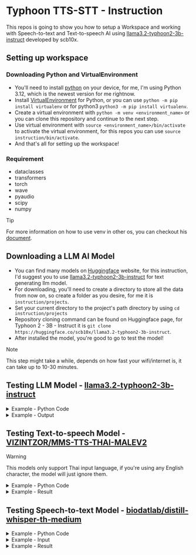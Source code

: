 # Typhoon TTS-STT - Instruction

This repos is going to show you how to setup a Workspace and working with Speech-to-text and Text-to-speech AI using [llama3.2-typhoon2-3b-instruct](https://huggingface.co/scb10x/llama3.2-typhoon2-3b-instruct) developed by scb10x.

## Setting up workspace
### Downloading Python and VirtualEnvironment
+ You'll need to install [python](https://www.python.org/downloads/) on your device, for me, I'm using Python 3.12, which is the newest version for me rightnow.
+ Install [VirtualEnvironment](https://pypi.org/project/virtualenv/) for Python, or you can use `python -m pip install virtualenv` or for python3 `python3 -m pip install virtualenv`.
+ Create a virtual environment with `python -m venv <environment_name>` or you can clone this repository and continue to the next step.
+ Use virtual environment with `source <environment_name>/bin/activate` to activate the virtual environment, for this repos you can use `source instruction/bin/activate`.
+ And that's all for setting up the workspace!

### Requirement
+ dataclasses
+ transformers
+ torch
+ wave
+ pyaudio
+ scipy
+ numpy

> [!TIP]
> For more information on how to use venv in other os, you can checkout his [document](https://docs.python.org/3/library/venv.html).

## Downloading a LLM AI Model
+ You can find many models on [Huggingface](https://huggingface.co/) website, for this instruction, I'd suggest you to use [llama3.2-typhoon2-3b-instruct](https://huggingface.co/scb10x/llama3.2-typhoon2-3b-instruct) for text generating llm model.
+ For downloading, you'll need to create a directory to store all the data from now on, so create a folder as you desire, for me it is `instruction/projects`.
+ Set your current directory to the project's path directory by using `cd instruction/projects`
+ Repository cloning command can be found on Huggingface page, for Typhoon 2 - 3B - Instruct it is `git clone https://huggingface.co/scb10x/llama3.2-typhoon2-3b-instruct`.
+ After installed the model, you're good to go to test the model!
> [!NOTE]
> This step might take a while, depends on how fast your wifi/internet is, it can take up to 10-30 minutes.

## Testing LLM Model - [llama3.2-typhoon2-3b-instruct](https://huggingface.co/scb10x/llama3.2-typhoon2-3b-instruct)

<details>
<summary>Example - Python Code</summary>

```py
from transformers import AutoModelForCausalLM, AutoTokenizer

def getAiResponse(userInput):
    messages = [
        {"role": "system", "content": "คุณคือผู้ช่วยที่จะตอบคำถามด้วยคำตอบที่ถูกต้อง สั้นแต่ได้ใจความ และเข้าใจง่าย."},
        {"role": "user", "content": userInput}
    ]

    input_ids = tokenizer_llm.apply_chat_template(
        messages,
        add_generation_prompt=True,
        return_tensors="pt"
    ).to(model_llm.device)

    terminators = [
        tokenizer_llm.eos_token_id,
        tokenizer_llm.convert_tokens_to_ids("<|eot_id|>")
    ]

    outputs = model_llm.generate(
        input_ids,
        max_new_tokens=512,
        eos_token_id=terminators,
        temperature=0.7,
        top_p=0.95)
    response = tokenizer_llm.decode(outputs[0][input_ids.shape[-1]:], skip_special_tokens=True)
    return response

llmModel = "instruction/projects/llama3.2-typhoon2-3b-instruct"

tokenizer_llm = AutoTokenizer.from_pretrained(llmModel)
model_llm = AutoModelForCausalLM.from_pretrained(llmModel)

print(getAiResponse("สวัสดี, คุณช่วยสอนฉันทำข้าวผัดหน่อยได้มั้ย?"))
```
</details>

<details>
<summary>Example - Output</summary>

แน่นอน! นี่คือวิธีทำข้าวผัด:

1. **เตรียมวัตถุดิบ**: ข้าวสวย, ไข่, เนื้อสัตว์ (เช่น หมู, ไก่), ผัก (เช่น แครอท, ถั่วงอก), ซอสถั่วเหลือง, น้ำมันพืช.
2. **ผัดข้าว**: ใส่น้ำมันพืชในกระทะ ตั้งไฟกลางแล้วใส่เนื้อสัตว์ผัดจนเหลือง.
3. **ใส่ข้าว**: ใส่ข้าวสวยลงไปผัดให้เข้ากัน.
4. **เติมไข่**: ใส่ไข่ลงไปผัดให้เข้ากับข้าว.
5. **ผัดผัก**: ใส่ผักลงไปผัดจนเข้ากัน.
6. **ปรุงรส**: เติมซอสถั่วเหลืองแล้วผัดให้เข้ากันอีกครั้ง.
7. **เสริฟ**: เสิร์ฟข้าวผัดร้อนๆ พร้อมกับน้ำจิ้มซีฟู้ดหรือซอสถั่วเหลือง.

สนุกกับการทำข้าวผัดนะ!
</details>


## Testing Text-to-speech Model - [VIZINTZOR/MMS-TTS-THAI-MALEV2](https://huggingface.co/VIZINTZOR/MMS-TTS-THAI-MALEV2)

> [!WARNING]
> This models only support Thai input language, if you're using any English character, the model will just ignore them.

<details>
<summary>Example - Python Code</summary>

```py
from transformers import AutoModelForCausalLM, AutoTokenizer

def getAiResponse(userInput):
    messages = [
        {"role": "system", "content": "คุณคือผู้ช่วยที่จะตอบคำถามด้วยคำตอบที่ถูกต้อง สั้นแต่ได้ใจความ และเข้าใจง่าย."},
        {"role": "user", "content": userInput}
    ]

    input_ids = tokenizer_llm.apply_chat_template(
        messages,
        add_generation_prompt=True,
        return_tensors="pt"
    ).to(model_llm.device)

    terminators = [
        tokenizer_llm.eos_token_id,
        tokenizer_llm.convert_tokens_to_ids("<|eot_id|>")
    ]

    outputs = model_llm.generate(
        input_ids,
        max_new_tokens=512,
        eos_token_id=terminators,
        temperature=0.7,
        top_p=0.95)
    response = tokenizer_llm.decode(outputs[0][input_ids.shape[-1]:], skip_special_tokens=True)
    return response

llmModel = "instruction/projects/llama3.2-typhoon2-3b-instruct"

tokenizer_llm = AutoTokenizer.from_pretrained(llmModel)
model_llm = AutoModelForCausalLM.from_pretrained(llmModel)

print(getAiResponse("สวัสดี, คุณช่วยสอนฉันทำข้าวผัดหน่อยได้มั้ย?"))
```
</details>
<details>
<summary>Example - Result</summary>

https://github.com/user-attachments/assets/c04e0a8a-8a2b-4f96-9024-25f55f978372

</details>

## Testing Speech-to-text Model - [biodatlab/distill-whisper-th-medium](https://huggingface.co/biodatlab/distill-whisper-th-medium)

<details>
<summary>Example - Python Code</summary>

```py
from dataclasses import dataclass, asdict
from transformers import pipeline
import wave
import pyaudio

@dataclass
class StreamParams:
    format: int = pyaudio.paInt16
    channels: int = 2
    rate: int = 44100   
    frames_per_buffer: int = 1024
    input: bool = True
    output: bool = False

    def to_dict(self) -> dict:
        return asdict(self)

class Recorder:
    def __init__(self, stream_params: StreamParams) -> None:
        self.stream_params = stream_params
        self._pyaudio = None
        self._stream = None
        self._wav_file = None

    def record(self, duration: int, save_path: str) -> None:
        print("Start recording...")
        self._create_recording_resources(save_path)
        self._write_wav_file_reading_from_stream(duration)
        self._close_recording_resources()
        print("Stop recording")

    def _create_recording_resources(self, save_path: str) -> None:
        self._pyaudio = pyaudio.PyAudio()
        self._stream = self._pyaudio.open(**self.stream_params.to_dict())
        self._create_wav_file(save_path)

    def _create_wav_file(self, save_path: str):
        self._wav_file = wave.open(save_path, "wb")
        self._wav_file.setnchannels(self.stream_params.channels)
        self._wav_file.setsampwidth(self._pyaudio.get_sample_size(self.stream_params.format))
        self._wav_file.setframerate(self.stream_params.rate)

    def _write_wav_file_reading_from_stream(self, duration: int) -> None:
        for _ in range(int(self.stream_params.rate * duration / self.stream_params.frames_per_buffer)):
            audio_data = self._stream.read(self.stream_params.frames_per_buffer)
            self._wav_file.writeframes(audio_data)

    def _close_recording_resources(self) -> None:
        self._wav_file.close()
        self._stream.close()
        self._pyaudio.terminate()

def getSTTModel():
    pipe = pipeline(
        task="automatic-speech-recognition",
        model=sttModel,
        chunk_length_s=30,
        device=device)
    return pipe

def getRecorder(time):
    stream_params = StreamParams()
    recorder = Recorder(stream_params)
    recorder.record(time, "instruction/projects/audio.wav")

def getTextFromRecord(pipe):
    transcriptions = pipe(
        "instruction/projects/audio.wav",
        batch_size=16,
        return_timestamps=False,
        generate_kwargs={"language": "<|th|>", "task": "transcribe"}
    )["text"]
    return transcriptions

device = "cpu"
sttModel = "biodatlab/whisper-th-medium-combined"
pipe = getSTTModel()
getRecorder(5)
print(getTextFromRecord(pipe))
```
</details>
<details>
<summary>Example - Input</summary>

https://github.com/user-attachments/assets/7810b1e9-1410-4142-befa-84bb30fff3b6

</details>
<details>
<summary>Example - Result</summary>

สวัสดี ครับ คุณ ชื่อ อะไร หรอ ครับ

</details>